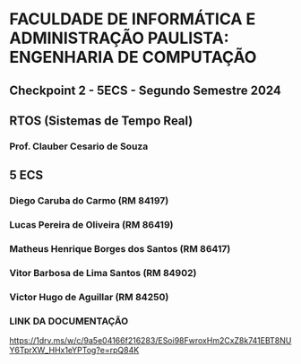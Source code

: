 # FACULDADE DE INFORMÁTICA E ADMINISTRAÇÃO PAULISTA: ENGENHARIA DE COMPUTAÇÃO
## Checkpoint 2 - 5ECS - Segundo Semestre 2024
 
## RTOS (Sistemas de Tempo Real)
### Prof. Clauber Cesario de Souza

## 5 ECS
### Diego Caruba do Carmo (RM 84197)
### Lucas Pereira de Oliveira (RM 86419)
### Matheus Henrique Borges dos Santos (RM 86417)
### Vitor Barbosa de Lima Santos (RM 84902)
### Victor Hugo de Aguillar (RM 84250)

### LINK DA DOCUMENTAÇÃO
https://1drv.ms/w/c/9a5e04166f216283/ESoi98FwroxHm2CxZ8k741EBT8NUY6TprXW_HHx1eYPTog?e=rpQ84K

